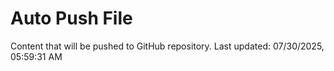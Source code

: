 # Auto Push File

Content that will be pushed to GitHub repository.
Last updated: 07/30/2025, 05:59:31 AM